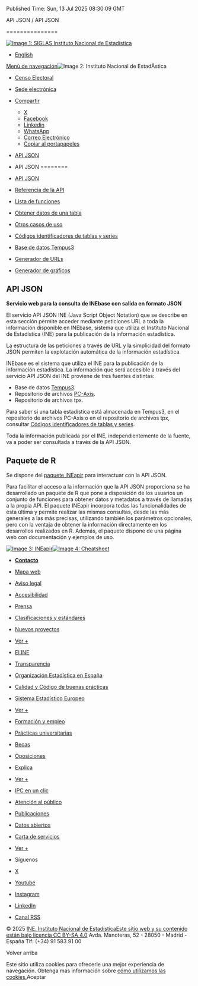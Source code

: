 Published Time: Sun, 13 Jul 2025 08:30:09 GMT

API JSON / API JSON

===============

[![Image 1: SIGLAS Instituto Nacional de Estadística](https://www.ine.es/menus/_b/img/LogoINE.svg)](https://www.ine.es/)

*   [English](https://www.ine.es/dyngs/DAB/en/index.htm?cid=1099 "English Page")

[Menú de navegación](https://www.ine.es/indiceweb.htm "Menú de navegación")![Image 2: Instituto Nacional de EstadÃ­stica](https://www.ine.es/menus/_b/img/LogoINESiglasMini.svg)

*   [Censo Electoral](https://www.ine.es/dyngs/CEL/index.htm?cid=41)
*   [Sede electrónica](https://sede.ine.gob.es/)
*   [Compartir](javascript:void(0))
    *   [X](https://www.ine.es/dyngs/DAB/index.htm?cid=1099#shareTwitter "Abre ventana nueva X")
    *   [Facebook](https://www.ine.es/dyngs/DAB/index.htm?cid=1099#shareFacebook "Abre ventana nueva Facebook")
    *   [Linkedin](https://www.ine.es/dyngs/DAB/index.htm?cid=1099#shareLinkedin "Abre ventana nueva Linkedin")
    *   [WhatsApp](https://www.ine.es/dyngs/DAB/index.htm?cid=1099#shareWhatsapp "Abre ventana nueva WhatsApp")
    *   [Correo Electrónico](https://www.ine.es/dyngs/DAB/index.htm?cid=1099#shareMail "Abre ventana nueva")
    *   [Copiar al portapapeles](https://www.ine.es/dyngs/DAB/index.htm?cid=1099#shareClipboard "Abre ventana nueva")

*   [API JSON](https://www.ine.es/dyngs/DAB/index.htm?cid=1099)
*   API JSON
========

*   [API JSON](https://www.ine.es/dyngs/DAB/index.htm?cid=1099)
*   [Referencia de la API](https://www.ine.es/dyngs/DAB/index.htm?cid=1100)
*   [Lista de funciones](https://www.ine.es/dyngs/DAB/index.htm?cid=1100#is1128)
*   [Obtener datos de una tabla](https://www.ine.es/dyngs/DAB/index.htm?cid=1102)
*   [Otros casos de uso](https://www.ine.es/dyngs/DAB/index.htm?cid=1103)
*   [Códigos identificadores de tablas y series](https://www.ine.es/dyngs/DAB/index.htm?cid=1104)
*   [Base de datos Tempus3](https://www.ine.es/dyngs/DAB/index.htm?cid=1105)
*   [Generador de URLs](https://www.ine.es/dyngs/DAB/index.htm?cid=1347)
*   [Generador de gráficos](https://www.ine.es/dyngs/DAB/index.htm?cid=1348)

API JSON
--------

**Servicio web para la consulta de INEbase con salida en formato JSON**

El servicio API JSON INE (Java Script Object Notation) que se describe en esta sección permite acceder mediante peticiones URL a toda la información disponible en INEbase, sistema que utiliza el Instituto Nacional de Estadística (INE) para la publicación de la información estadística.

La estructura de las peticiones a través de URL y la simplicidad del formato JSON permiten la explotación automática de la información estadística.

INEbase es el sistema que utiliza el INE para la publicación de la información estadística. La información que será accesible a través del servicio API JSON del INE proviene de tres fuentes distintas:

*   Base de datos [Tempus3](https://www.ine.es/dyngs/INE/index.htm?cid=1105).
*   Repositorio de archivos [PC-Axis](https://www.ine.es/ss/Satellite?L=es_ES&c=Page&cid=1254735116596&p=1254735116596&pagename=ProductosYServicios%2FPYSLayout).
*   Repositorio de archivos tpx.

Para saber si una tabla estadística está almacenada en Tempus3, en el repositorio de archivos PC-Axis o en el repositorio de archivos tpx, consultar [Códigos identificadores de tablas y series](https://www.ine.es/dyngs/DAB/index.htm?cid=1104).

Toda la información publicada por el INE, independientemente de la fuente, va a poder ser consultada a través de la API JSON.

Paquete de R
------------

Se dispone del [paquete INEapir](https://github.com/es-ine/ineapir) para interactuar con la API JSON.

Para facilitar el acceso a la información que la API JSON proporciona se ha desarrollado un paquete de R que pone a disposición de los usuarios un conjunto de funciones para obtener datos y metadatos a través de llamadas a la propia API. El paquete INEapir incorpora todas las funcionalidades de ésta última y permite realizar las mismas consultas, desde las más generales a las más precisas, utilizando también los parámetros opcionales, pero con la ventaja de obtener la información directamente en los desarrollos realizados en R. Además, el paquete dispone de una página web con documentación y ejemplos de uso.

[![Image 3: INEapir](https://www.ine.es/GS_FILES/hex_logo_INEapir.png)](https://github.com/es-ine/ineapir)[![Image 4: Cheatsheet](https://www.ine.es/GS_FILES/ineapir_thumbnail_p.png)](https://raw.githubusercontent.com/es-ine/ineapir/main/man/figures/ineapir.pdf)

*   [**Contacto**](https://www.ine.es/infoine/)
*   [Mapa web](https://www.ine.es/indiceweb.htm)
*   [Aviso legal](https://www.ine.es/dyngs/AYU/index.htm?cid=125)
*   [Accesibilidad](https://www.ine.es/dyngs/AYU/index.htm?cid=127)
*   [Prensa](https://www.ine.es/prensa/seccion_prensa.htm)
*   [Clasificaciones y estándares](https://www.ine.es/dyngs/MYP/es/index.htm?cid=1)
*   [Nuevos proyectos](https://www.ine.es/dyngs/MYP/es/index.htm?cid=10)
*   [Ver +](https://www.ine.es/dyngs/MYP/es/index.htm?cid=23 "Métodos y proyectos / Documentos de Trabajo")

*   [El INE](https://www.ine.es/dyngs/INE/es/index.htm?cid=498)
*   [Transparencia](https://www.ine.es/dyngs/INE/index.htm?cid=401)
*   [Organización Estadística en España](https://www.ine.es/dyngs/INE/es/index.htm?cid=581)
*   [Calidad y Código de buenas prácticas](https://www.ine.es/ss/Satellite?L=es_ES&c=Page&cid=1259943453642&p=1259943453642&pagename=MetodologiaYEstandares%2FINELayout)
*   [Sistema Estadístico Europeo](https://www.ine.es/dyngs/INE/es/index.htm?cid=542)
*   [Ver +](https://www.ine.es/dyngs/INE/es/index.htm?cid=496 "El INE")

*   [Formación y empleo](https://www.ine.es/dyngs/FYE/index.htm?cid=132)
*   [Prácticas universitarias](https://www.ine.es/dyngs/FYE/index.htm?cid=133)
*   [Becas](https://www.ine.es/dyngs/FYE/index.htm?cid=134)
*   [Oposiciones](https://www.ine.es/dyngs/FYE/index.htm?cid=166)
*   [Explica](https://www.ine.es/explica/explica.htm)
*   [Ver +](https://www.ine.es/dyngs/FYE/index.htm?cid=132 "Formación y empleo")

*   [IPC en un clic](https://www.ine.es/ss/Satellite?L=0&c=Page&cid=1254735893337&p=1254735893337&pagename=ProductosYServicios%2FPYSLayout)
*   [Atención al público](https://www.ine.es/ss/Satellite?c=Page&cid=1254735550343&pagename=ProductosYServicios%2FPYSLayout&L=0)
*   [Publicaciones](https://www.ine.es/ss/Satellite?L=es_ES&c=Page&cid=1254735110606&p=1254735110606&pagename=ProductosYServicios%2FPYSLayout)
*   [Datos abiertos](https://www.ine.es/ss/Satellite?L=es_ES&c=Page&cid=1259942408928&p=1259942408928&pagename=ProductosYServicios%2FPYSLayout)
*   [Carta de servicios](https://www.ine.es/ss/Satellite?L=es_ES&c=Page&cid=1259945091334&p=1259945091334&pagename=ProductosYServicios%2FPYSLayout)
*   [Ver +](https://www.ine.es/ss/Satellite?c=Page&cid=1254735550343&pagename=ProductosYServicios%2FPYSLayout&L=0 "Productos y Servicios")

*   Síguenos
*   [X](https://twitter.com/es_ine "Abre ventana nueva")
*   [Youtube](https://www.youtube.com/INEDifusion "Abre ventana nueva")
*   [Instagram](https://www.instagram.com/es_ine_/ "Abre ventana nueva")
*   [LinkedIn](https://es.linkedin.com/company/ine-es "Abre ventana nueva")
*   [Canal RSS](https://www.ine.es/dyngs/INE/es/index.htm?cid=1303 "Abre ventana nueva")

© 2025 [INE. Instituto Nacional de Estadística](https://www.ine.es/)[Este sitio web y su contenido están bajo licencia CC BY-SA 4.0](https://creativecommons.org/licenses/by/4.0/?ref=chooser-v1 "Este sitio web y su contenido están bajo licencia CC BY-SA 4.0") Avda. Manoteras, 52 - 28050 - Madrid - España Tlf: (+34) 91 583 91 00

Volver arriba

Este sitio utiliza cookies para ofrecerle una mejor experiencia de navegación. Obtenga más información sobre [cómo utilizamos las cookies.](https://www.ine.es/dyngs/AYU/index.htm?cid=302)Aceptar
